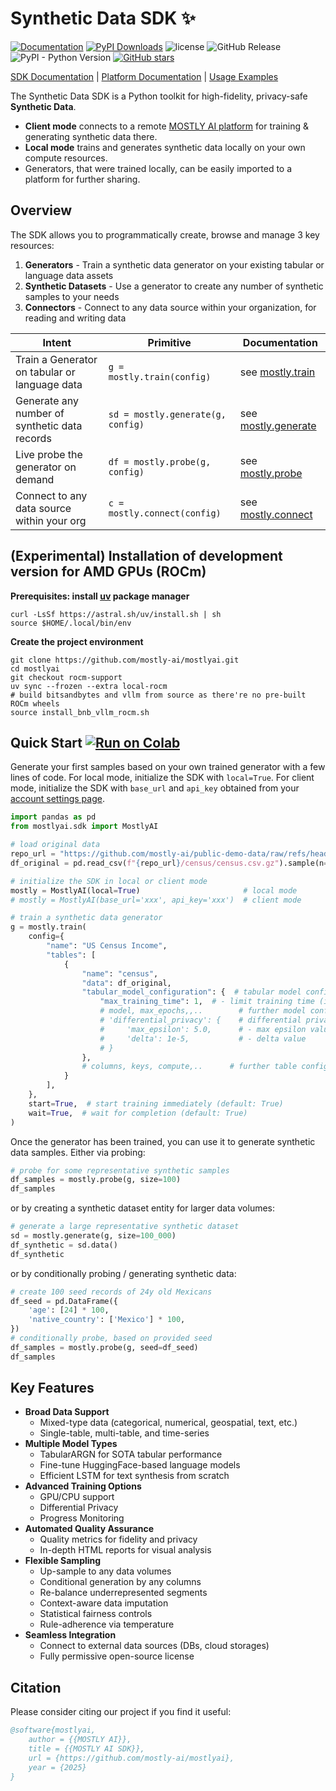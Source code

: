 
# Synthetic Data SDK ✨

[![Documentation](https://img.shields.io/badge/docs-latest-green)](https://mostly-ai.github.io/mostlyai/) [![PyPI Downloads](https://static.pepy.tech/badge/mostlyai)](https://pepy.tech/projects/mostlyai) ![license](https://img.shields.io/github/license/mostly-ai/mostlyai) ![GitHub Release](https://img.shields.io/github/v/release/mostly-ai/mostlyai) ![PyPI - Python Version](https://img.shields.io/pypi/pyversions/mostlyai) [![GitHub stars](https://img.shields.io/github/stars/mostly-ai/mostlyai?style=social)](https://github.com/mostly-ai/mostlyai)

[SDK Documentation](https://mostly-ai.github.io/mostlyai/) | [Platform Documentation](https://mostly.ai/docs) | [Usage Examples](https://mostly-ai.github.io/mostlyai/usage/)

The Synthetic Data SDK is a Python toolkit for high-fidelity, privacy-safe **Synthetic Data**.

- **Client mode** connects to a remote [MOSTLY AI platform](https://app.mostly.ai/) for training & generating synthetic data there.
- **Local mode** trains and generates synthetic data locally on your own compute resources.
- Generators, that were trained locally, can be easily imported to a platform for further sharing.

## Overview

The SDK allows you to programmatically create, browse and manage 3 key resources:

1. **Generators** - Train a synthetic data generator on your existing tabular or language data assets
2. **Synthetic Datasets** - Use a generator to create any number of synthetic samples to your needs
3. **Connectors** - Connect to any data source within your organization, for reading and writing data

| Intent                                        | Primitive                         | Documentation                                                                                                     |
|-----------------------------------------------|-----------------------------------|-------------------------------------------------------------------------------------------------------------------|
| Train a Generator on tabular or language data | `g = mostly.train(config)`        | see [mostly.train](https://mostly-ai.github.io/mostlyai/api_client/#mostlyai.sdk.client.api.MostlyAI.train)       |
| Generate any number of synthetic data records | `sd = mostly.generate(g, config)` | see [mostly.generate](https://mostly-ai.github.io/mostlyai/api_client/#mostlyai.sdk.client.api.MostlyAI.generate) |
| Live probe the generator on demand            | `df = mostly.probe(g, config)`    | see [mostly.probe](https://mostly-ai.github.io/mostlyai/api_client/#mostlyai.sdk.client.api.MostlyAI.probe)       |
| Connect to any data source within your org    | `c = mostly.connect(config)`      | see [mostly.connect](https://mostly-ai.github.io/mostlyai/api_client/#mostlyai.sdk.client.api.MostlyAI.connect)   |

## (Experimental) Installation of development version for AMD GPUs (ROCm)

**Prerequisites: install [uv](https://docs.astral.sh/uv/) package manager**

```shell
curl -LsSf https://astral.sh/uv/install.sh | sh
source $HOME/.local/bin/env
```

**Create the project environment**

```shell
git clone https://github.com/mostly-ai/mostlyai.git
cd mostlyai
git checkout rocm-support
uv sync --frozen --extra local-rocm
# build bitsandbytes and vllm from source as there're no pre-built ROCm wheels
source install_bnb_vllm_rocm.sh
```

## Quick Start  [![Run on Colab](https://img.shields.io/badge/Open%20in-Colab-blue?logo=google-colab)](https://colab.research.google.com/github/mostly-ai/mostlyai/blob/main/docs/tutorials/getting-started/getting-started.ipynb)

Generate your first samples based on your own trained generator with a few lines of code. For local mode, initialize the SDK with `local=True`. For client mode, initialize the SDK with `base_url` and `api_key` obtained from your [account settings page](https://app.mostly.ai/settings/api-keys).

```python
import pandas as pd
from mostlyai.sdk import MostlyAI

# load original data
repo_url = "https://github.com/mostly-ai/public-demo-data/raw/refs/heads/dev"
df_original = pd.read_csv(f"{repo_url}/census/census.csv.gz").sample(n=5_000)

# initialize the SDK in local or client mode
mostly = MostlyAI(local=True)                       # local mode
# mostly = MostlyAI(base_url='xxx', api_key='xxx')  # client mode

# train a synthetic data generator
g = mostly.train(
    config={
        "name": "US Census Income",
        "tables": [
            {
                "name": "census",
                "data": df_original,
                "tabular_model_configuration": {  # tabular model configuration (optional)
                    "max_training_time": 1,  # - limit training time (in minutes)
                    # model, max_epochs,,..        # further model configurations (optional)
                    # 'differential_privacy': {    # differential privacy configuration (optional)
                    #     'max_epsilon': 5.0,      # - max epsilon value, used as stopping criterion
                    #     'delta': 1e-5,           # - delta value
                    # }
                },
                # columns, keys, compute,..      # further table configurations (optional)
            }
        ],
    },
    start=True,  # start training immediately (default: True)
    wait=True,  # wait for completion (default: True)
)
```

Once the generator has been trained, you can use it to generate synthetic data samples. Either via probing:

```python
# probe for some representative synthetic samples
df_samples = mostly.probe(g, size=100)
df_samples
```

or by creating a synthetic dataset entity for larger data volumes:

```python
# generate a large representative synthetic dataset
sd = mostly.generate(g, size=100_000)
df_synthetic = sd.data()
df_synthetic
```

or by conditionally probing / generating synthetic data:

```python
# create 100 seed records of 24y old Mexicans
df_seed = pd.DataFrame({
    'age': [24] * 100,
    'native_country': ['Mexico'] * 100,
})
# conditionally probe, based on provided seed
df_samples = mostly.probe(g, seed=df_seed)
df_samples
```

## Key Features

- **Broad Data Support**
    - Mixed-type data (categorical, numerical, geospatial, text, etc.)
    - Single-table, multi-table, and time-series
- **Multiple Model Types**
    - TabularARGN for SOTA tabular performance
    - Fine-tune HuggingFace-based language models
    - Efficient LSTM for text synthesis from scratch
- **Advanced Training Options**
    - GPU/CPU support
    - Differential Privacy
    - Progress Monitoring
- **Automated Quality Assurance**
    - Quality metrics for fidelity and privacy
    - In-depth HTML reports for visual analysis
- **Flexible Sampling**
    - Up-sample to any data volumes
    - Conditional generation by any columns
    - Re-balance underrepresented segments
    - Context-aware data imputation
    - Statistical fairness controls
    - Rule-adherence via temperature
- **Seamless Integration**
    - Connect to external data sources (DBs, cloud storages)
    - Fully permissive open-source license

## Citation

Please consider citing our project if you find it useful:

```bibtex
@software{mostlyai,
    author = {{MOSTLY AI}},
    title = {{MOSTLY AI SDK}},
    url = {https://github.com/mostly-ai/mostlyai},
    year = {2025}
}
```
